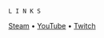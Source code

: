                                                                                 L I N K S
[Steam](https://steamcommunity.com/profiles/76561198344765754) • [YouTube](https://www.youtube.com/channel/UCCUhzZi2zQs0cIAcegEDX3g) • [Twitch](https://www.twitch.tv/tf2_imicro)
